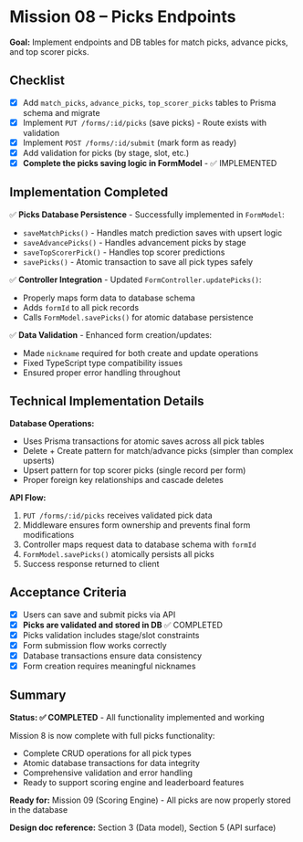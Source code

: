 # Mission 08 – Picks Endpoints

**Goal:**
Implement endpoints and DB tables for match picks, advance picks, and top scorer picks.

## Checklist

- [x] Add `match_picks`, `advance_picks`, `top_scorer_picks` tables to Prisma schema and migrate
- [x] Implement `PUT /forms/:id/picks` (save picks) - Route exists with validation
- [x] Implement `POST /forms/:id/submit` (mark form as ready)
- [x] Add validation for picks (by stage, slot, etc.)
- [x] **Complete the picks saving logic in FormModel** - ✅ IMPLEMENTED

## Implementation Completed

✅ **Picks Database Persistence** - Successfully implemented in `FormModel`:

- `saveMatchPicks()` - Handles match prediction saves with upsert logic
- `saveAdvancePicks()` - Handles advancement picks by stage
- `saveTopScorerPick()` - Handles top scorer predictions
- `savePicks()` - Atomic transaction to save all pick types safely

✅ **Controller Integration** - Updated `FormController.updatePicks()`:

- Properly maps form data to database schema
- Adds `formId` to all pick records
- Calls `FormModel.savePicks()` for atomic database persistence

✅ **Data Validation** - Enhanced form creation/updates:

- Made `nickname` required for both create and update operations
- Fixed TypeScript type compatibility issues
- Ensured proper error handling throughout

## Technical Implementation Details

**Database Operations:**

- Uses Prisma transactions for atomic saves across all pick tables
- Delete + Create pattern for match/advance picks (simpler than complex upserts)
- Upsert pattern for top scorer picks (single record per form)
- Proper foreign key relationships and cascade deletes

**API Flow:**

1. `PUT /forms/:id/picks` receives validated pick data
2. Middleware ensures form ownership and prevents final form modifications
3. Controller maps request data to database schema with `formId`
4. `FormModel.savePicks()` atomically persists all picks
5. Success response returned to client

## Acceptance Criteria

- [x] Users can save and submit picks via API
- [x] **Picks are validated and stored in DB** ✅ COMPLETED
- [x] Picks validation includes stage/slot constraints
- [x] Form submission flow works correctly
- [x] Database transactions ensure data consistency
- [x] Form creation requires meaningful nicknames

## Summary

**Status: ✅ COMPLETED** - All functionality implemented and working

Mission 8 is now complete with full picks functionality:

- Complete CRUD operations for all pick types
- Atomic database transactions for data integrity
- Comprehensive validation and error handling
- Ready to support scoring engine and leaderboard features

**Ready for:** Mission 09 (Scoring Engine) - All picks are now properly stored in the database

**Design doc reference:** Section 3 (Data model), Section 5 (API surface)
